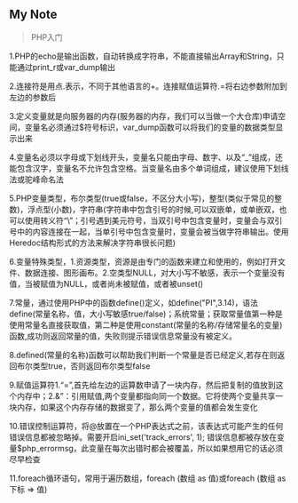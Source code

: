 My Note
-------- 
> PHP入门

1.PHP的echo是输出函数，自动转换成字符串，不能直接输出Array和String，只能通过print_r或var_dump输出

2.连接符是用点.表示，不同于其他语言的+。连接赋值运算符.=将右边参数附加到左边的参数后

3.定义变量就是向服务器的内存(服务器的内存，我们可以当做一个大仓库)申请空间，变量名必须通过$符号标识，var_dump函数可以将我们的变量的数据类型显示出来

4.变量名必须以字母或下划线开头，变量名只能由字母、数字、以及“_”组成，还能包含汉字，变量名不允许包含空格。当变量名由多个单词组成，建议使用下划线法或驼峰命名法

5.PHP变量类型，布尔类型(true或false，不区分大小写)，整型(类似于常见的整数)，浮点型(小数)，字符串(字符串中包含引号的时候,可以双嵌单，或单嵌双，也可以使用转义符“\”；引号遇到美元符号，当双引号中包含变量时，变量会与双引号中的内容连接在一起，当单引号中包含变量时，变量会被当做字符串输出。使用Heredoc结构形式的方法来解决字符串很长问题)

6.变量特殊类型，1.资源类型，资源是由专门的函数来建立和使用的，例如打开文件、数据连接、图形画布。2.空类型NULL，对大小写不敏感，表示一个变量没有值，当被赋值为NULL，或者尚未被赋值，或者被unset()

7.常量，通过使用PHP中的函数define()定义，如define("PI",3.14)，语法define(常量名称，值，大小写敏感true/false)；系统常量；获取常量值第一种是使用常量名直接获取值，第二种是使用constant(常量的名称/存储常量名的变量)函数,成功则返回常量的值，失败则提示错误信息常量没有被定义。

8.defined(常量的名称)函数可以帮助我们判断一个常量是否已经定义,若存在则返回布尔类型true，否则返回布尔类型false

9.赋值运算符1.“=”,首先给左边的运算数申请了一块内存，然后把复制的值放到这个内存中；2.&”：引用赋值,两个变量都指向同一个数据。它将使两个变量共享一块内存，如果这个内存存储的数据变了，那么两个变量的值都会发生变化

10.错误控制运算符，将@放置在一个PHP表达式之前，该表达式可能产生的任何错误信息都被忽略掉。需要开启ini_set('track_errors', 1); 错误信息都被存放在变量$php_errormsg，此变量在每次出错时都会被覆盖，所以如果想用它的话必须尽早检查

11.foreach循环语句，常用于遍历数组，foreach (数组 as 值)或foreach (数组 as 下标 => 值)
